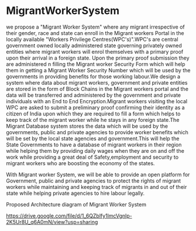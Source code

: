 # MigrantWorkerSystem



we propose a "Migrant Worker System" where any migrant irrespective of their gender, race and state can enroll in the Migrant workers Portal in the locally available "Workers Privilege Centres(WPC's)".WPC's are central government owned locally administered state governing privately owned entities where migrant workers will enrol themselves with a primary proof upon their arrival in a foreign state. Upon the primary proof submission they are administered n filling the Migrant worker Security Form which will help them in getting a Migrant Worker Security Number  which will be used by the governments in providing benefits for those working labour.We design a system where data about migrant workers, government and private entities are stored in the form of Block Chains in the Migrant workers portal and the data will be transferred and administered by the government and private individuals with an End to End Encryption.Migrant workers visiting the local WPC are asked to submit a preliminary proof confirming their identity as a citizen of India upon which they are required to fill a form which helps to keep track of the migrant worker while he stays in any foreign state.The Migrant Database system stores the data which will be used by the governments, public and private agencies to provide worker benefits which will be set by the local state agencies and government.This will help the State Governments to have a database of migrant workers in their region while helping them by providing daily wages when they are on and off the work while providing a great deal of Safety,employment and security to migrant workers who are boosting the economy of the states.

With Migrant worker System, we will be able to provide an open platform for Government, public and private agencies to protect the rights of migrant workers while maintaining and keeping track of migrants in and out of their state while helping private agencies to hire labour legally.

Proposed Architecture diagram of  Migrant Worker System

https://drive.google.com/file/d/1_6QZblfy1lmcVgnlp-2K5Ur8U_q6A0mN/view?usp=sharing 
